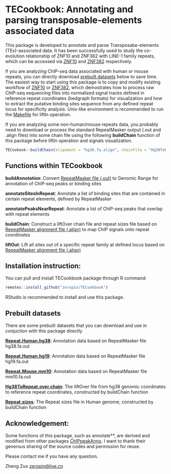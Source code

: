 # TECookbook: Annotating and parsing transposable-elements associated data

This package is developed to annotate and parse Transposabe-elements (TEs)-associated data. It has been successfully used to study the co-evolution relationship of ZNF10 and ZNF382 with LINE-1 family repeats, which can be accessed via [ZNF10](https://github.com/zeropin/ZFPCookbook/tree/master/ZNF10) and [ZNF382](https://github.com/zeropin/ZFPCookbook/tree/master/ZNF382) respectively.

If you are analyzing ChIP-seq data associated with human or mouse repeats, you can directly download [prebuilt datasets](https://share.weiyun.com/wB9jqSaO) below to save time. The easiest way to start using this package is to copy and modify existing workflow of [ZNF10](https://github.com/zeropin/ZFPCookbook/blob/master/ZNF10/htmls/Analysis-of-ZNF10-with-LINE1s.pdf) or [ZNF382](https://github.com/zeropin/ZFPCookbook/blob/master/ZNF382/htmls/Analysis-of-ZNF382-with-LIINE-1.pdf), which demostrates how to process raw ChIP-seq sequencing files into normalized signal tracks defined in reference repeat coordinates (bedgraph formats) for visualization and how to extract the putative binding sites sequence from any defined repeat locus for specificity analysis. Unix-like environment is recommended to run the [Makefile](https://github.com/zeropin/ZFPCookbook/blob/master/ZNF10/R/Makefile) for liftIn operation.

If you are analyzing some non-human/mouse repeats data, you probably need to download or process the standard RepeatMasker output (.out and .align files) into some chain file using the following **buildChain** function of this package before liftIn operation and signals visualization.

```r
TECookook::buildChain(alignment = "hg38.fa.align", chainFile = "Hg38ToRepeat.over.chain", sizeFile = "hg38.Repeat.sizes")
```

## Functions within TECookbook

**buildAnnotation**: Convert [RepeatMasker file (.out)](https://repeatmasker.org/species/hg.html) to Genomic Range for annotation of ChIP-seq peaks or binding sites

**annotateSitesInRepeat**: Annotate a list of binding sites that are contained in certain repeat elements, defined by RepeatMasker

**annotatePeaksNearRepeat**: Annotate a list of ChIP-seq peaks that overlap with repeat elements

**buildChain**: Construct a liftOver chain file and repeat sizes file based on [RepeatMasker alignment file (.align)](https://repeatmasker.org/species/hg.html) to map ChIP signals onto repeat coordinates

**liftOut**: Lift all sites out of a specific repeat family at defined locus based on [RepeatMasker alignment file (.align)](https://repeatmasker.org/species/hg.html)

## Installation instruction:

You can pull and install TECookbook package through R command:
```r
remotes::install_github("zeropin/TECookbook")
```
RStudio is recommended to install and use this package.

## Prebuilt datasets

There are some prebuilt datasets that you can download and use in conjuction with this package directly

[**Repeat.Human.hg38**](https://share.weiyun.com/3gXU6Chs): Annotation data based on RepeatMasker file hg38.fa.out

[**Repeat.Human.hg19**](https://share.weiyun.com/tIlSmg3m): Annotation data based on RepeatMasker file hg19.fa.out

[**Repeat.Mouse.mm10**](https://share.weiyun.com/TIYK2Q8s): Annotation data based on RepeatMasker file mm10.fa.out

[**Hg38ToRepeat.over.chain**](https://share.weiyun.com/wB9jqSaO): The liftOver file from hg38 genomic coordinates to reference repeat coordinates, constructed by buildChain function

[**Repeat.sizes**](https://share.weiyun.com/wB9jqSaO): The Repeat sizes file in Human genome, constructed by buildChain function


## Acknowledgement:

Some functions of this package, such as annotate\*\*, are derived and modified from other packages [ChIPpeakAnno](https://github.com/jianhong/ChIPpeakAnno). I want to thank their generous sharing of the source codes and permission for reuse.

Please contact me if you have any question.

Zheng Zuo [zeropin\@live.cn](mailto:zeropin@live.cn)
